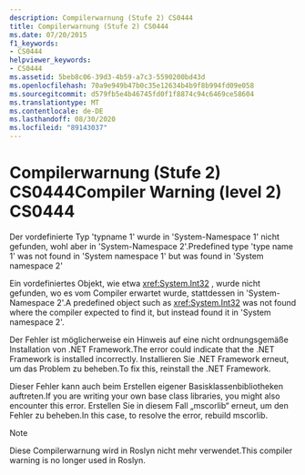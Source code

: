 ```yaml
---
description: Compilerwarnung (Stufe 2) CS0444
title: Compilerwarnung (Stufe 2) CS0444
ms.date: 07/20/2015
f1_keywords:
- CS0444
helpviewer_keywords:
- CS0444
ms.assetid: 5beb8c06-39d3-4b59-a7c3-5590200bd43d
ms.openlocfilehash: 70a9e949b47b0c35e12634b4b9f8b994fd09e058
ms.sourcegitcommit: d579fb5e4b46745fd0f1f8874c94c6469ce58604
ms.translationtype: MT
ms.contentlocale: de-DE
ms.lasthandoff: 08/30/2020
ms.locfileid: "89143037"
---
```

# <a name="compiler-warning-level-2-cs0444"></a><span data-ttu-id="0fb9d-103">Compilerwarnung (Stufe 2) CS0444</span><span class="sxs-lookup"><span data-stu-id="0fb9d-103">Compiler Warning (level 2) CS0444</span></span>

<span data-ttu-id="0fb9d-104">Der vordefinierte Typ 'typname 1' wurde in 'System-Namespace 1' nicht gefunden, wohl aber in 'System-Namespace 2'.</span><span class="sxs-lookup"><span data-stu-id="0fb9d-104">Predefined type 'type name 1' was not found in 'System namespace 1' but was found in 'System namespace 2'</span></span>

 <span data-ttu-id="0fb9d-105">Ein vordefiniertes Objekt, wie etwa <xref:System.Int32> , wurde nicht gefunden, wo es vom Compiler erwartet wurde, stattdessen in 'System-Namespace 2'.</span><span class="sxs-lookup"><span data-stu-id="0fb9d-105">A predefined object such as <xref:System.Int32> was not found where the compiler expected to find it, but instead found it in 'System namespace 2'.</span></span>

 <span data-ttu-id="0fb9d-106">Der Fehler ist möglicherweise ein Hinweis auf eine nicht ordnungsgemäße Installation von .NET Framework.</span><span class="sxs-lookup"><span data-stu-id="0fb9d-106">The error could indicate that the .NET Framework is installed incorrectly.</span></span> <span data-ttu-id="0fb9d-107">Installieren Sie .NET Framework erneut, um das Problem zu beheben.</span><span class="sxs-lookup"><span data-stu-id="0fb9d-107">To fix this, reinstall the .NET Framework.</span></span>

 <span data-ttu-id="0fb9d-108">Dieser Fehler kann auch beim Erstellen eigener Basisklassenbibliotheken auftreten.</span><span class="sxs-lookup"><span data-stu-id="0fb9d-108">If you are writing your own base class libraries, you might also encounter this error.</span></span> <span data-ttu-id="0fb9d-109">Erstellen Sie in diesem Fall „mscorlib“ erneut, um den Fehler zu beheben.</span><span class="sxs-lookup"><span data-stu-id="0fb9d-109">In this case, to resolve the error, rebuild mscorlib.</span></span>

> [!NOTE]
> <span data-ttu-id="0fb9d-110">Diese Compilerwarnung wird in Roslyn nicht mehr verwendet.</span><span class="sxs-lookup"><span data-stu-id="0fb9d-110">This compiler warning is no longer used in Roslyn.</span></span>

